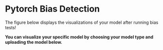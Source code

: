 # Pytorch Bias Detection
The figure below displays the visualizations of your model after running bias tests!

**You can visualize your specific model by choosing your model type and uploading the model below.**
